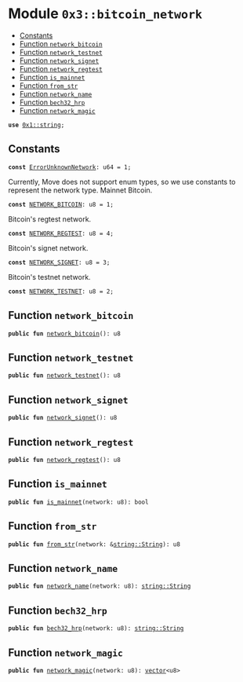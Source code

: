 
<a name="0x3_bitcoin_network"></a>

# Module `0x3::bitcoin_network`



-  [Constants](#@Constants_0)
-  [Function `network_bitcoin`](#0x3_bitcoin_network_network_bitcoin)
-  [Function `network_testnet`](#0x3_bitcoin_network_network_testnet)
-  [Function `network_signet`](#0x3_bitcoin_network_network_signet)
-  [Function `network_regtest`](#0x3_bitcoin_network_network_regtest)
-  [Function `is_mainnet`](#0x3_bitcoin_network_is_mainnet)
-  [Function `from_str`](#0x3_bitcoin_network_from_str)
-  [Function `network_name`](#0x3_bitcoin_network_network_name)
-  [Function `bech32_hrp`](#0x3_bitcoin_network_bech32_hrp)
-  [Function `network_magic`](#0x3_bitcoin_network_network_magic)


<pre><code><b>use</b> <a href="">0x1::string</a>;
</code></pre>



<a name="@Constants_0"></a>

## Constants


<a name="0x3_bitcoin_network_ErrorUnknownNetwork"></a>



<pre><code><b>const</b> <a href="bitcoin_network.md#0x3_bitcoin_network_ErrorUnknownNetwork">ErrorUnknownNetwork</a>: u64 = 1;
</code></pre>



<a name="0x3_bitcoin_network_NETWORK_BITCOIN"></a>

Currently, Move does not support enum types, so we use constants to represent the network type.
Mainnet Bitcoin.


<pre><code><b>const</b> <a href="bitcoin_network.md#0x3_bitcoin_network_NETWORK_BITCOIN">NETWORK_BITCOIN</a>: u8 = 1;
</code></pre>



<a name="0x3_bitcoin_network_NETWORK_REGTEST"></a>

Bitcoin's regtest network.


<pre><code><b>const</b> <a href="bitcoin_network.md#0x3_bitcoin_network_NETWORK_REGTEST">NETWORK_REGTEST</a>: u8 = 4;
</code></pre>



<a name="0x3_bitcoin_network_NETWORK_SIGNET"></a>

Bitcoin's signet network.


<pre><code><b>const</b> <a href="bitcoin_network.md#0x3_bitcoin_network_NETWORK_SIGNET">NETWORK_SIGNET</a>: u8 = 3;
</code></pre>



<a name="0x3_bitcoin_network_NETWORK_TESTNET"></a>

Bitcoin's testnet network.


<pre><code><b>const</b> <a href="bitcoin_network.md#0x3_bitcoin_network_NETWORK_TESTNET">NETWORK_TESTNET</a>: u8 = 2;
</code></pre>



<a name="0x3_bitcoin_network_network_bitcoin"></a>

## Function `network_bitcoin`



<pre><code><b>public</b> <b>fun</b> <a href="bitcoin_network.md#0x3_bitcoin_network_network_bitcoin">network_bitcoin</a>(): u8
</code></pre>



<a name="0x3_bitcoin_network_network_testnet"></a>

## Function `network_testnet`



<pre><code><b>public</b> <b>fun</b> <a href="bitcoin_network.md#0x3_bitcoin_network_network_testnet">network_testnet</a>(): u8
</code></pre>



<a name="0x3_bitcoin_network_network_signet"></a>

## Function `network_signet`



<pre><code><b>public</b> <b>fun</b> <a href="bitcoin_network.md#0x3_bitcoin_network_network_signet">network_signet</a>(): u8
</code></pre>



<a name="0x3_bitcoin_network_network_regtest"></a>

## Function `network_regtest`



<pre><code><b>public</b> <b>fun</b> <a href="bitcoin_network.md#0x3_bitcoin_network_network_regtest">network_regtest</a>(): u8
</code></pre>



<a name="0x3_bitcoin_network_is_mainnet"></a>

## Function `is_mainnet`



<pre><code><b>public</b> <b>fun</b> <a href="bitcoin_network.md#0x3_bitcoin_network_is_mainnet">is_mainnet</a>(network: u8): bool
</code></pre>



<a name="0x3_bitcoin_network_from_str"></a>

## Function `from_str`



<pre><code><b>public</b> <b>fun</b> <a href="bitcoin_network.md#0x3_bitcoin_network_from_str">from_str</a>(network: &<a href="_String">string::String</a>): u8
</code></pre>



<a name="0x3_bitcoin_network_network_name"></a>

## Function `network_name`



<pre><code><b>public</b> <b>fun</b> <a href="bitcoin_network.md#0x3_bitcoin_network_network_name">network_name</a>(network: u8): <a href="_String">string::String</a>
</code></pre>



<a name="0x3_bitcoin_network_bech32_hrp"></a>

## Function `bech32_hrp`



<pre><code><b>public</b> <b>fun</b> <a href="bitcoin_network.md#0x3_bitcoin_network_bech32_hrp">bech32_hrp</a>(network: u8): <a href="_String">string::String</a>
</code></pre>



<a name="0x3_bitcoin_network_network_magic"></a>

## Function `network_magic`



<pre><code><b>public</b> <b>fun</b> <a href="bitcoin_network.md#0x3_bitcoin_network_network_magic">network_magic</a>(network: u8): <a href="">vector</a>&lt;u8&gt;
</code></pre>
